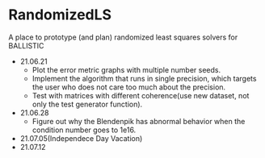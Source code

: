 # RandomizedLS
A place to prototype (and plan) randomized least squares solvers for BALLISTIC
- 21.06.21
  -  Plot the error metric graphs with multiple number seeds.
  -  Implement the algorithm that runs in single precision, which targets the user who does not care too much about the precision.
  -  Test with matrices with different coherence(use new dataset, not only the test generator function).
- 21.06.28
  -  Figure out why the Blendenpik has abnormal behavior when the condition number goes to 1e16.
- 21.07.05(Independece Day Vacation)
- 21.07.12
